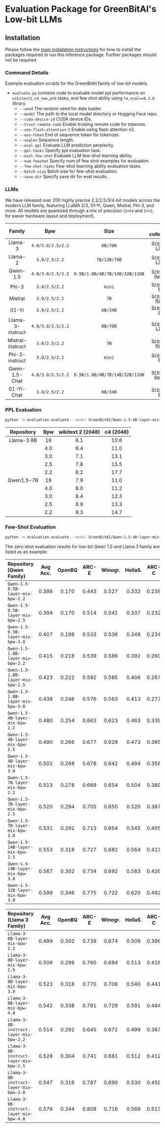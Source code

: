 # Evaluation Package for GreenBitAI's Low-bit LLMs

## Installation

Please follow the [main installation instructions](../../README.md#installation) for how to install the packages required to run this inference package.
Further packages should not be required.

### Command Details 

Example evaluation scripts for the GreenBitAI family of low-bit models.
- `evaluate.py` contains code to evaluate model ppl performance on `wikitext2,c4_new,ptb` tasks, and few shot ability using `lm_eval==0.3.0` library.
    - `--seed` The random seed for data loader.
    - `--model` The path to the local model directory or Hugging Face repo.
    - `--cuda-device-id` CUDA device IDs.
    - `--trust-remote-code` Enable trusting remote code for tokenize.
    - `--use-flash-attention-2` Enable using flash attention v2.
    - `--eos-token` End of sequence token for tokenizer.
    - `--seqlen` Sequence length.
    - `--eval-ppl` Evaluate LLM prediction perplexity.
    - `--ppl-tasks` Specify ppl evaluation task.
    - `--eval-few-shot` Evaluate LLM few-shot learning ability.
    - `--num-fewshot` Specify num of few shot examples for evaluation.
    - `--few-shot-tasks` Few-shot learning ability evaluation tasks.
    - `--batch-size` Batch size for few-shot evaluation.
    - `--save-dir` Specify save dir for eval results.

### LLMs

We have released over 200 highly precise 2.2/2.5/3/4-bit models across the modern LLM family, featuring LLaMA 2/3, 01-Yi, Qwen, Mistral, Phi-3, and more. All models are quantized through a mix of precision (`Int4` and `Int2`, for easier hardware layout and deployment). 

|      Family      |        Bpw         |              Size              |                                                 HF collection_id                                                  |
|:----------------:|:------------------:|:------------------------------:|:-----------------------------------------------------------------------------------------------------------------:|
|     Llama-3      |  `4.0/3.0/2.5/2.2` |            `8B/70B`            | [`GreenBitAI Llama-3`](https://huggingface.co/collections/GreenBitAI/greenbitai-llama-3-6627bc1ec6538e3922c5d81c) |
|     Llama-2      |   `3.0/2.5/2.2`    |          `7B/13B/70B`          | [`GreenBitAI Llama-2`](https://huggingface.co/collections/GreenBitAI/greenbitai-llama-2-661f87e3b073ff8e48a12834) |
|     Qwen-1.5     | `4.0/3.0/2.5/2.2`  | `0.5B/1.8B/4B/7B/14B/32B/110B` | [`GreenBitAI Qwen 1.5`](https://huggingface.co/collections/GreenBitAI/greenbitai-qwen15-661f86ea69433f3d3062c920) |
|      Phi-3       |   `3.0/2.5/2.2`    |             `mini`             |   [`GreenBitAI Phi-3`](https://huggingface.co/collections/GreenBitAI/greenbitai-phi-3-6628d008cdf168398a296c92)   |
|     Mistral      |   `3.0/2.5/2.2`    |              `7B`              | [`GreenBitAI Mistral`](https://huggingface.co/collections/GreenBitAI/greenbitai-mistral-661f896c45da9d8b28a193a8) |
|      01-Yi       |   `3.0/2.5/2.2`    |            `6B/34B`            |   [`GreenBitAI 01-Yi`](https://huggingface.co/collections/GreenBitAI/greenbitai-01-yi-661f88af0648daa766d5102f)   |
| Llama-3-instruct | `4.0/3.0/2.5/2.2`  |            `8B/70B`            | [`GreenBitAI Llama-3`](https://huggingface.co/collections/GreenBitAI/greenbitai-llama-3-6627bc1ec6538e3922c5d81c) |
| Mistral-instruct |   `3.0/2.5/2.2`    |              `7B`              | [`GreenBitAI Mistral`](https://huggingface.co/collections/GreenBitAI/greenbitai-mistral-661f896c45da9d8b28a193a8) |                                                                                                                |
|  Phi-3-instruct  |   `3.0/2.5/2.2`    |             `mini`             |   [`GreenBitAI Phi-3`](https://huggingface.co/collections/GreenBitAI/greenbitai-phi-3-6628d008cdf168398a296c92)   |
|  Qwen-1.5-Chat   | `4.0/3.0/2.5/2.2`  | `0.5B/1.8B/4B/7B/14B/32B/110B` | [`GreenBitAI Qwen 1.5`](https://huggingface.co/collections/GreenBitAI/greenbitai-qwen15-661f86ea69433f3d3062c920) |
|    01-Yi-Chat    |   `3.0/2.5/2.2`    |            `6B/34B`            |   [`GreenBitAI 01-Yi`](https://huggingface.co/collections/GreenBitAI/greenbitai-01-yi-661f88af0648daa766d5102f)   |           

### PPL Evaluation
```bash
python -m evaluation.evaluate --model GreenBitAI/Qwen-1.5-4B-layer-mix-bpw-3.0 --trust-remote-code --eval-ppl --ppl-tasks wikitext2,c4,ptb
```

| **Repository** | **Bpw** | **wikitext 2 (2048)** | **c4 (2048)** |
|:--------------:|:-------:|:---------------------:|:-------------:|
|   Llama-3 8B   |   16    |          6.1          |     10.6      |                      
|                |   4.0   |          6.4          |     11.0      |                      
|                |   3.0   |          7.1          |     13.1      |                      
|                |   2.5   |          7.8          |     15.5      |                      
|                |   2.2   |          8.2          |     17.7      |                      
|   Qwen1.5-7B   |   16    |          7.9          |     11.0      |                      
|                |   4.0   |          8.0          |     11.2      |                      
|                |   3.0   |          8.4          |     12.3      |                      
|                |   2.5   |          8.9          |     13.3      |                      
|                |   2.2   |          9.3          |     14.7      |                     
 
### Few-Shot Evaluation
```bash
python -m evaluation.evaluate --model GreenBitAI/Qwen-1.5-4B-layer-mix-bpw-3.0 --trust-remote-code --batch-size 16 --few-shot-tasks wic,boolq --eval-few-shot
```

The zero-shot evaluation results for low-bit Qwen 1.5 and Llama 3 family are listed as an example:

| **Repository (Qwen Family)**      | **Avg Acc.** | **OpenBQ** | **ARC-E** | **Winogr.** | **HellaS.** | **ARC-C** | **PIQA** | **BoolQ** | **RACE** | **ANLI-R1** | **ANLI-R2** | **ANLI-R3** | **WiC** |
|:----------------------------------|:------------:|:----------:|:---------:|:-----------:|:-----------:|:---------:|:--------:|:---------:|:--------:|:-----------:|:-----------:|:-----------:|:-------:|
| `Qwen-1.5-0.5B-layer-mix-bpw-2.2` |    0.398     |   0.170    |   0.443   |    0.527    |    0.332    |   0.238   |  0.634   |   0.620   |  0.318   |    0.332    |    0.338    |    0.330    |  0.500  | 
| `Qwen-1.5-0.5B-layer-mix-bpw-2.5` |    0.394     |   0.170    |   0.514   |    0.541    |    0.337    |   0.232   |  0.637   |   0.496   |  0.318   |    0.316    |    0.358    |    0.326    |  0.490  |
| `Qwen-1.5-0.5B-layer-mix-bpw-3.0` |    0.407     |   0.198    |   0.533   |    0.536    |    0.348    |   0.234   |  0.671   |   0.552   |  0.323   |    0.330    |    0.333    |    0.335    |  0.495  |
| `Qwen-1.5-1.8B-layer-mix-bpw-2.2` |    0.415     |   0.218    |   0.539   |    0.586    |    0.392    |   0.260   |  0.678   |   0.622   |  0.333   |    0.333    |    0.333    |    0.336    |  0.464  |
| `Qwen-1.5-1.8B-layer-mix-bpw-2.5` |    0.423     |   0.222    |   0.592   |    0.585    |    0.406    |   0.267   |  0.695   |   0.629   |  0.336   |    0.314    |    0.339    |    0.361    |  0.507  |
| `Qwen-1.5-1.8B-layer-mix-bpw-3.0` |    0.438     |   0.246    |   0.576   |    0.563    |    0.413    |   0.277   |  0.694   |   0.645   |  0.352   |    0.323    |    0.336    |    0.343    |  0.492  |
| `Qwen-1.5-4B-layer-mix-bpw-2.2`   |    0.480     |   0.254    |   0.663   |    0.623    |    0.463    |   0.339   |  0.712   |   0.718   |  0.349   |    0.326    |    0.355    |    0.384    |  0.513  |
| `Qwen-1.5-4B-layer-mix-bpw-2.5`   |    0.490     |   0.266    |   0.677   |    0.629    |    0.473    |   0.365   |  0.732   |   0.717   |  0.351   |    0.372    |    0.352    |    0.360    |  0.502  |
| `Qwen-1.5-4B-layer-mix-bpw-3.0`   |    0.502     |   0.268    |   0.678   |    0.642    |    0.494    |   0.358   |  0.755   |   0.757   |  0.380   |    0.395    |    0.395    |    0.392    |  0.519  |
| `Qwen-1.5-7B-layer-mix-bpw-2.2`   |    0.513     |   0.278    |   0.669   |    0.654    |    0.504    |   0.389   |  0.741   |   0.759   |  0.376   |    0.383    |    0.410    |    0.403    |  0.517  |
| `Qwen-1.5-7B-layer-mix-bpw-2.5`   |    0.520     |   0.294    |   0.705   |    0.650    |    0.520    |   0.387   |  0.750   |   0.769   |  0.371   |    0.445    |    0.424    |    0.398    |  0.564  |
| `Qwen-1.5-7B-layer-mix-bpw-3.0`   |    0.531     |   0.292    |   0.713   |    0.654    |    0.545    |   0.405   |  0.764   |   0.807   |  0.383   |    0.424    |    0.393    |    0.414    |  0.627  |
| `Qwen-1.5-14B-layer-mix-bpw-2.5`  |    0.553     |   0.318    |   0.727   |    0.682    |    0.564    |   0.413   |  0.775   |   0.792   |  0.390   |    0.472    |    0.434    |    0.446    |  0.623  |
| `Qwen-1.5-14B-layer-mix-bpw-3.0`  |    0.567     |   0.302    |   0.734   |    0.692    |    0.583    |   0.426   |  0.785   |   0.830   |  0.395   |    0.484    |    0.443    |    0.455    |  0.686  |
| `Qwen-1.5-32B-layer-mix-bpw-3.0`  |    0.599     |   0.346    |   0.775   |    0.722    |    0.620    |   0.492   |  0.807   |   0.853   |  0.444   |    0.515    |    0.494    |    0.478    |  0.642  |

| **Repository (Llama 3 Family)**         | **Avg Acc.** | **OpenBQ** | **ARC-E** | **Winogr.** | **HellaS.** | **ARC-C** | **PIQA** | **BoolQ** | **RACE** | **ANLI-R1** | **ANLI-R2** | **ANLI-R3** | **WiC** |
|:----------------------------------------|:------------:|:----------:|:---------:|:-----------:|:-----------:|:---------:|:--------:|:---------:|:--------:|:-----------:|:-----------:|:-----------:|:-------:|
| `Llama-3-8B-layer-mix-bpw-2.2`          |    0.499     |   0.302    |   0.739   |    0.674    |    0.509    |   0.396   |  0.725   |   0.743   |  0.406   |    0.327    |    0.337    |    0.340    |  0.500  | 
| `Llama-3-8B-layer-mix-bpw-2.5`          |    0.506     |   0.298    |   0.760   |    0.684    |    0.513    |   0.418   |  0.744   |   0.756   |  0.389   |    0.335    |    0.335    |    0.335    |  0.509  |
| `Llama-3-8B-layer-mix-bpw-3.0`          |    0.523     |   0.318    |   0.770   |    0.708    |    0.540    |   0.441   |  0.767   |   0.784   |  0.407   |    0.333    |    0.345    |    0.343    |  0.526  |
| `Llama-3-8B-layer-mix-bpw-4.0`          |    0.542     |   0.338    |   0.791   |    0.729    |    0.591    |   0.484   |  0.797   |   0.799   |  0.398   |    0.337    |    0.345    |    0.352    |  0.545  |
| `Llama-3-8B-instruct-layer-mix-bpw-2.2` |    0.514     |   0.292    |   0.645   |    0.672    |    0.499    |   0.367   |  0.698   |   0.775   |  0.423   |    0.417    |    0.424    |    0.398    |  0.565  |
| `Llama-3-8B-instruct-layer-mix-bpw-2.5` |    0.528     |   0.304    |   0.741   |    0.681    |    0.512    |   0.412   |  0.749   |   0.798   |  0.425   |    0.417    |    0.410    |    0.390    |  0.498  |
| `Llama-3-8B-instruct-layer-mix-bpw-3.0` |    0.547     |   0.316    |   0.787   |    0.690    |    0.530    |   0.459   |  0.768   |   0.800   |  0.437   |    0.435    |    0.417    |    0.387    |  0.548  |
| `Llama-3-8B-instruct-layer-mix-bpw-4.0` |    0.576     |   0.344    |   0.808   |    0.716    |    0.569    |   0.513   |  0.778   |   0.825   |  0.449   |    0.462    |    0.449    |    0.432    |  0.578  |
